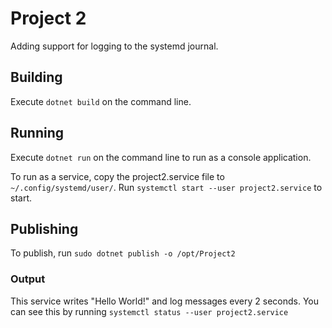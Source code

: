 # Project 2

Adding support for logging to the systemd journal.

## Building

Execute `dotnet build` on the command line.

## Running

Execute `dotnet run` on the command line to run as a console application.

To run as a service, copy the project2.service file to `~/.config/systemd/user/`. Run `systemctl start --user project2.service` to start.

## Publishing

To publish, run `sudo dotnet publish -o /opt/Project2`

### Output

This service writes "Hello World!" and log messages every 2 seconds. You can see this by running `systemctl status --user project2.service`
